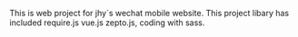 This is web project for jhy`s wechat mobile website.
This project libary has included require.js vue.js zepto.js, coding with sass.